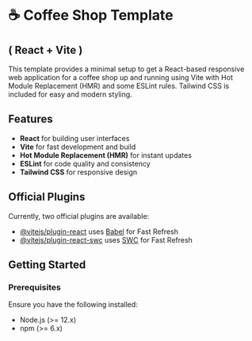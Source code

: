 # ☕ Coffee Shop Template
## ( React + Vite )

This template provides a minimal setup to get a React-based responsive web application for a coffee shop up and running using Vite with Hot Module Replacement (HMR) and some ESLint rules. Tailwind CSS is included for easy and modern styling.

## Features

- **React** for building user interfaces
- **Vite** for fast development and build
- **Hot Module Replacement (HMR)** for instant updates
- **ESLint** for code quality and consistency
- **Tailwind CSS** for responsive design

## Official Plugins

Currently, two official plugins are available:

- [@vitejs/plugin-react](https://github.com/vitejs/vite-plugin-react/blob/main/packages/plugin-react/README.md) uses [Babel](https://babeljs.io/) for Fast Refresh
- [@vitejs/plugin-react-swc](https://github.com/vitejs/vite-plugin-react-swc) uses [SWC](https://swc.rs/) for Fast Refresh

## Getting Started

### Prerequisites

Ensure you have the following installed:

- Node.js (>= 12.x)
- npm (>= 6.x)
